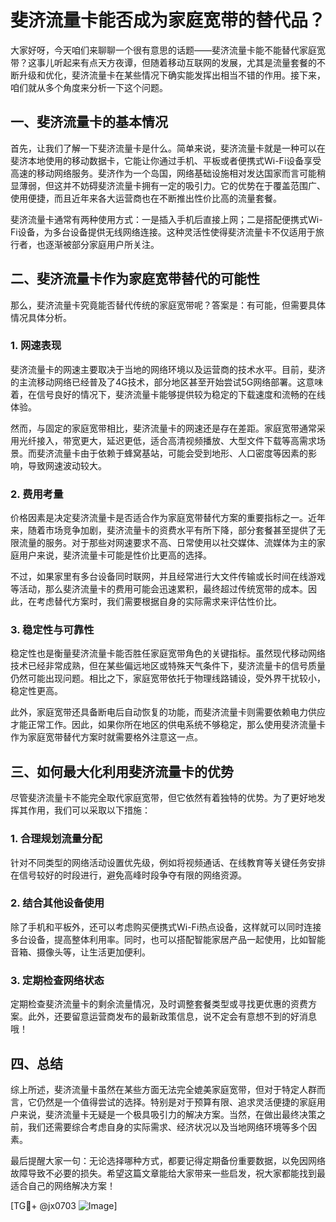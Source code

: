 # 斐济流量卡能否成为家庭宽带的替代品？

大家好呀，今天咱们来聊聊一个很有意思的话题——斐济流量卡能不能替代家庭宽带？这事儿听起来有点天方夜谭，但随着移动互联网的发展，尤其是流量套餐的不断升级和优化，斐济流量卡在某些情况下确实能发挥出相当不错的作用。接下来，咱们就从多个角度来分析一下这个问题。

## 一、斐济流量卡的基本情况

首先，让我们了解一下斐济流量卡是什么。简单来说，斐济流量卡就是一种可以在斐济本地使用的移动数据卡，它能让你通过手机、平板或者便携式Wi-Fi设备享受高速的移动网络服务。斐济作为一个岛国，网络基础设施相对发达国家而言可能稍显薄弱，但这并不妨碍斐济流量卡拥有一定的吸引力。它的优势在于覆盖范围广、使用便捷，而且近年来各大运营商也在不断推出性价比高的流量套餐。

斐济流量卡通常有两种使用方式：一是插入手机后直接上网；二是搭配便携式Wi-Fi设备，为多台设备提供无线网络连接。这种灵活性使得斐济流量卡不仅适用于旅行者，也逐渐被部分家庭用户所关注。

## 二、斐济流量卡作为家庭宽带替代的可能性

那么，斐济流量卡究竟能否替代传统的家庭宽带呢？答案是：有可能，但需要具体情况具体分析。

### 1. 网速表现

斐济流量卡的网速主要取决于当地的网络环境以及运营商的技术水平。目前，斐济的主流移动网络已经普及了4G技术，部分地区甚至开始尝试5G网络部署。这意味着，在信号良好的情况下，斐济流量卡能够提供较为稳定的下载速度和流畅的在线体验。

然而，与固定的家庭宽带相比，斐济流量卡的网速还是存在差距。家庭宽带通常采用光纤接入，带宽更大，延迟更低，适合高清视频播放、大型文件下载等高需求场景。而斐济流量卡由于依赖于蜂窝基站，可能会受到地形、人口密度等因素的影响，导致网速波动较大。

### 2. 费用考量

价格因素是决定斐济流量卡是否适合作为家庭宽带替代方案的重要指标之一。近年来，随着市场竞争加剧，斐济流量卡的资费水平有所下降，部分套餐甚至提供了无限流量的服务。对于那些对网速要求不高、日常使用以社交媒体、流媒体为主的家庭用户来说，斐济流量卡可能是性价比更高的选择。

不过，如果家里有多台设备同时联网，并且经常进行大文件传输或长时间在线游戏等活动，那么斐济流量卡的费用可能会迅速累积，最终超过传统宽带的成本。因此，在考虑替代方案时，我们需要根据自身的实际需求来评估性价比。

### 3. 稳定性与可靠性

稳定性也是衡量斐济流量卡能否胜任家庭宽带角色的关键指标。虽然现代移动网络技术已经非常成熟，但在某些偏远地区或特殊天气条件下，斐济流量卡的信号质量仍然可能出现问题。相比之下，家庭宽带依托于物理线路铺设，受外界干扰较小，稳定性更高。

此外，家庭宽带还具备断电后自动恢复的功能，而斐济流量卡则需要依赖电力供应才能正常工作。因此，如果你所在地区的供电系统不够稳定，那么使用斐济流量卡作为家庭宽带替代方案时就需要格外注意这一点。

## 三、如何最大化利用斐济流量卡的优势

尽管斐济流量卡不能完全取代家庭宽带，但它依然有着独特的优势。为了更好地发挥其作用，我们可以采取以下措施：

### 1. 合理规划流量分配

针对不同类型的网络活动设置优先级，例如将视频通话、在线教育等关键任务安排在信号较好的时段进行，避免高峰时段争夺有限的网络资源。

### 2. 结合其他设备使用

除了手机和平板外，还可以考虑购买便携式Wi-Fi热点设备，这样就可以同时连接多台设备，提高整体利用率。同时，也可以搭配智能家居产品一起使用，比如智能音箱、摄像头等，让生活更加便利。

### 3. 定期检查网络状态

定期检查斐济流量卡的剩余流量情况，及时调整套餐类型或寻找更优惠的资费方案。此外，还要留意运营商发布的最新政策信息，说不定会有意想不到的好消息哦！

## 四、总结

综上所述，斐济流量卡虽然在某些方面无法完全媲美家庭宽带，但对于特定人群而言，它仍然是一个值得尝试的选择。特别是对于预算有限、追求灵活便捷的家庭用户来说，斐济流量卡无疑是一个极具吸引力的解决方案。当然，在做出最终决策之前，我们还需要综合考虑自身的实际需求、经济状况以及当地网络环境等多个因素。

最后提醒大家一句：无论选择哪种方式，都要记得定期备份重要数据，以免因网络故障导致不必要的损失。希望这篇文章能给大家带来一些启发，祝大家都能找到最适合自己的网络解决方案！

[TG💪+ @jx0703 ![Image](https://github.com/user-attachments/assets/dbca1d08-cadb-493c-b0ec-ad6f7a83f270)]